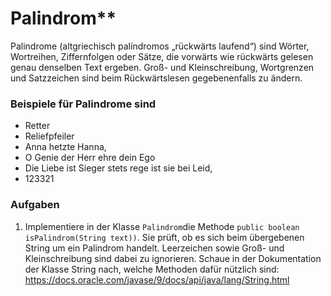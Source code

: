 # Palindrom**

Palindrome (altgriechisch palíndromos „rückwärts laufend“) sind Wörter, Wortreihen, Ziffernfolgen
oder Sätze, die vorwärts wie rückwärts gelesen genau denselben Text ergeben. Groß- und Kleinschreibung, Wortgrenzen
 und Satzzeichen sind beim Rückwärtslesen gegebenenfalls zu ändern.

### Beispiele für Palindrome sind

* Retter
* Reliefpfeiler
* Anna hetzte Hanna, 
* O Genie der Herr ehre dein Ego
* Die Liebe ist Sieger stets rege ist sie bei Leid,
* 123321

### Aufgaben
1. Implementiere in der Klasse `Palindrom`die Methode `public boolean isPalindrom(String text))`. Sie prüft, ob es sich 
beim übergebenen String um ein Palindrom handelt. Leerzeichen sowie Groß- und Kleinschreibung sind dabei zu ignorieren. 
Schaue in der Dokumentation der Klasse String nach, welche Methoden dafür nützlich sind: https://docs.oracle.com/javase/9/docs/api/java/lang/String.html
